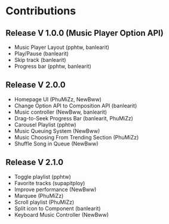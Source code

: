# Contributions
## Release V 1.0.0 (Music Player Option API)
- Music Player Layout (pphtw, banlearit)
- Play/Pause (banlearit)
- Skip track (banlearit)
- Progress bar (pphtw, banlearit)

## Release V 2.0.0
- Homepage UI (PhuMiZz, NewBww)
- Change Option API to Composition API (banlearit)
- Music controller (NewBww, banlearit)
- Drag-to-Seek Progress Bar (banlearit, PhuMiZz)
- Carousel Playlist (pphtw)
- Music Queuing System (NewBww)
- Music Choosing From Trending Section (PhuMiZz)
- Shuffle Song in Queue (NewBww)

## Release V 2.1.0
- Toggle playlist (pphtw)
- Favorite tracks (supapitploy)
- Improve performance (NewBww)
- Marquee (PhuMiZz)
- Scroll playlist (PhuMiZz)
- Split icon to Component (banlearit)
- Keyboard Music Controller (NewBww)
